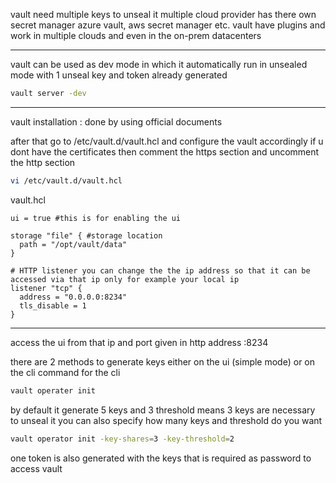 vault need multiple keys to unseal it 
multiple cloud provider has there own secret manager azure vault, aws secret manager etc.
vault have plugins and work in multiple clouds and even in the on-prem datacenters

---

vault can be used as dev mode in which it automatically run in unsealed mode with 1 unseal key and token already generated
```bash
vault server -dev
```
---
vault installation : done by using official documents 

after that go to /etc/vault.d/vault.hcl and configure the vault accordingly if u dont have the certificates then comment the https section and uncomment the http section
```bash
vi /etc/vault.d/vault.hcl
```
vault.hcl

```hcl
ui = true #this is for enabling the ui

storage "file" { #storage location
  path = "/opt/vault/data"
}

# HTTP listener you can change the the ip address so that it can be accessed via that ip only for example your local ip
listener "tcp" {
  address = "0.0.0.0:8234"
  tls_disable = 1
}
```

---

access the ui from that ip and port given in http address
<public-ip-of-the-server>:8234

there are 2 methods to generate keys either on the ui (simple mode) or on the cli
command for the cli

```bash
vault operater init
```
by default it generate 5 keys and 3 threshold means 3 keys are necessary to unseal it you can also specify how many keys and threshold do you want
```bash
vault operator init -key-shares=3 -key-threshold=2
```
one token is also generated with the keys that is required as password to access vault


